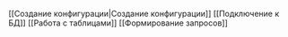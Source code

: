 [[Создание конфигурации|Создание конфигурации]]
[[Подключение к БД]]
[[Работа с таблицами]]
[[Формирование запросов]]

